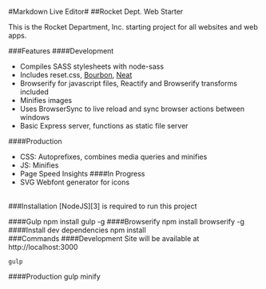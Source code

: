 <p><markdown>
#Markdown Live Editor#
##Rocket Dept. Web Starter

This is the Rocket Department, Inc. starting project for all websites and web apps.

###Features
####Development
 - Compiles SASS stylesheets with node-sass
 - Includes reset.css, [Bourbon][1], [Neat][2]
 - Browserify for javascript files, Reactify and Browserify transforms included
 - Minifies images
 - Uses BrowserSync to live reload and sync browser actions between windows
 - Basic Express server, functions as static file server

####Production
 - CSS: Autoprefixes, combines media queries and minifies
 - JS: Minifies
 - Page Speed Insights
####In Progress
 - SVG Webfont generator for icons

<br/>
###Installation
[NodeJS][3] is required to run this project

####Gulp
    npm install gulp -g
####Browserify
    npm install browserify -g
####Install dev dependencies
    npm install
<br>
###Commands
####Development
Site will be available at http://localhost:3000

    gulp
####Production
    gulp minify


  [1]: http://bourbon.io
  [2]: http://neat.bourbon.io
  [3]: http://nodejs.org
</markdown></p>